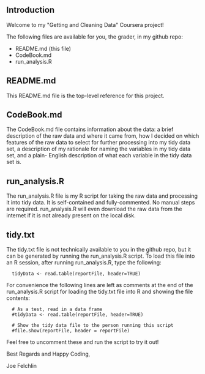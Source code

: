 ## Introduction
Welcome to my "Getting and Cleaning Data" Coursera project!

The following files are available for you, the grader, in my github repo:

* README.md (this file)
* CodeBook.md
* run_analysis.R


## README.md
This README.md file is the top-level reference for this project.


## CodeBook.md
The CodeBook.md file contains information about the data: a brief description
of the raw data and where it came from, how I decided on which features of the
raw data to select for further processing into my tidy data set, a description
of my rationale for naming the variables in my tidy data set, and a plain-
English description of what each variable in the tidy data set is.


## run_analysis.R
The run_analysis.R file is my R script for taking the raw data and processing
it into tidy data. It is self-contained and fully-commented. No manual steps
are required. run_analysis.R will even download the raw data from the internet
if it is not already present on the local disk.

## tidy.txt
The tidy.txt file is not technically available to you in the github repo, but
it can be generated by running the run_analysis.R script. To load this file
into an R session, after running run_analysis.R, type the following:

```
  tidyData <- read.table(reportFile, header=TRUE)
```

For convenience the following lines are left as comments at the end of the
run_analysis.R script for loading the tidy.txt file into R and showing the
file contents:

```
  # As a test, read in a data frame
  #tidyData <- read.table(reportFile, header=TRUE)

  # Show the tidy data file to the person running this script
  #file.show(reportFile, header = reportFile)
```

Feel free to uncomment these and run the script to try it out!



Best Regards and Happy Coding,

Joe Felchlin